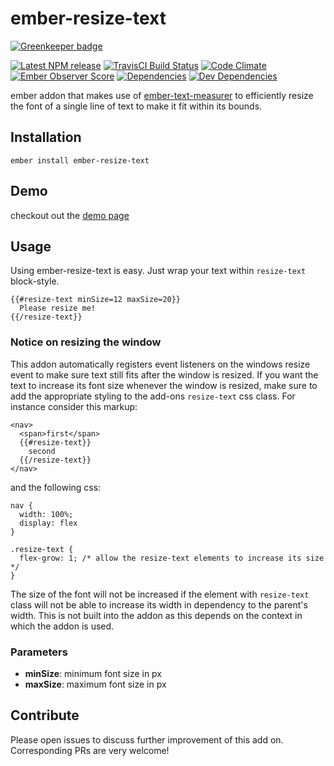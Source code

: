 # ember-resize-text

[![Greenkeeper badge](https://badges.greenkeeper.io/st-h/ember-resize-text.svg)](https://greenkeeper.io/)

[![Latest NPM release][npm-badge]][npm-badge-url]
[![TravisCI Build Status][travis-badge]][travis-badge-url]
[![Code Climate][codeclimate-badge]][codeclimate-badge-url]
[![Ember Observer Score][ember-observer-badge]][ember-observer-badge-url]
[![Dependencies][dependencies-badge]][dependencies-badge-url]
[![Dev Dependencies][devDependencies-badge]][devDependencies-badge-url]

ember addon that makes use of [ember-text-measurer](https://github.com/cibernox/ember-text-measurer) to efficiently resize the font of a single line of text to make it fit within its bounds.

## Installation

`ember install ember-resize-text`

## Demo

checkout out the [demo page](https://st-h.github.io/ember-resize-text/)

## Usage

Using ember-resize-text is easy. Just wrap your text within `resize-text` block-style.
```
{{#resize-text minSize=12 maxSize=20}}
  Please resize me!
{{/resize-text}}
```

### Notice on resizing the window

This addon automatically registers event listeners on the windows resize event to make sure text still fits after the window is resized. If you want the text to increase its font size whenever the window is resized, make sure to add the appropriate styling to the add-ons `resize-text` css class. For instance consider this markup:

```
<nav>
  <span>first</span>
  {{#resize-text}}
    second
  {{/resize-text}}
</nav>
```
and the following css:
```
nav {
  width: 100%;
  display: flex
}

.resize-text {
  flex-grow: 1; /* allow the resize-text elements to increase its size */
}
```
The size of the font will not be increased if the element with `resize-text` class will not be able to increase its width in dependency to the parent's width. This is not built into the addon as this depends on the context in which the addon is used.

### Parameters

- **minSize**: minimum font size in px
- **maxSize**: maximum font size in px

## Contribute

Please open issues to discuss further improvement of this add on. Corresponding PRs are very welcome!

[npm-badge]: https://img.shields.io/npm/v/ember-resize-text.svg
[npm-badge-url]: https://www.npmjs.com/package/ember-resize-text
[travis-badge]: https://img.shields.io/travis/st-h/ember-resize-text/master.svg?label=TravisCI
[travis-badge-url]: https://travis-ci.org/st-h/ember-resize-text
[codeclimate-badge]: https://api.codeclimate.com/v1/badges/8688ab1cea89cb7cb918/maintainability
[codeclimate-badge-url]: https://codeclimate.com/github/st-h/ember-resize-text/maintainability
[ember-observer-badge]: http://emberobserver.com/badges/ember-resize-text.svg
[ember-observer-badge-url]: http://emberobserver.com/addons/ember-resize-text
[dependencies-badge]: https://img.shields.io/david/st-h/ember-resize-text.svg
[dependencies-badge-url]: https://david-dm.org/st-h/ember-resize-text
[devDependencies-badge]: https://img.shields.io/david/dev/st-h/ember-resize-text.svg
[devDependencies-badge-url]: https://david-dm.org/st-h/ember-resize-text#info=devDependencies
